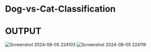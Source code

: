 # Dog-vs-Cat-Classification
# OUTPUT


![Screenshot 2024-08-05 224103](https://github.com/user-attachments/assets/e44ebdb3-6e60-4e63-aa4e-7816348db913)
![Screenshot 2024-08-05 224119](https://github.com/user-attachments/assets/f0e86679-97c8-44d2-b44f-51e36acd8172)
